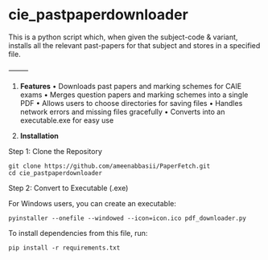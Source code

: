 # cie_pastpaperdownloader
This is a python script which, when given the subject-code & variant, installs all the relevant past-papers for that subject and stores in a specified file.

⸻

1. **Features**
	•	Downloads past papers and marking schemes for CAIE exams
	•	Merges question papers and marking schemes into a single PDF
	•	Allows users to choose directories for saving files
	•	Handles network errors and missing files gracefully
	•	Converts into an executable.exe for easy use

2. **Installation**

Step 1: Clone the Repository
```
git clone https://github.com/ameenabbasii/PaperFetch.git
cd cie_pastpaperdownloader
```
Step 2: Convert to Executable (.exe)
   
For Windows users, you can create an executable:
```
pyinstaller --onefile --windowed --icon=icon.ico pdf_downloader.py
```

To install dependencies from this file, run:
```
pip install -r requirements.txt
```
